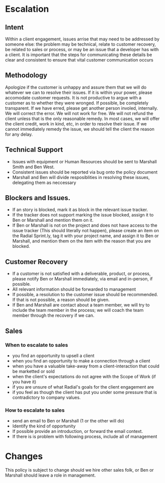 # Escalation

## Intent
Within a client engagement, issues arrise that may need to be addressed by someone else: the problem may be technical, relate to customer recovery, be related to sales or process, or may be an issue that a developer has with a client.  It is important that the steps for communicating these details be clear and consistent to ensure that vital customer communication occurs

## Methodology
Apologize if the customer is unhappy and assure them that we will do whatever we can to resolve their issues. If it is within your power, please accomodate customer requests. It is not productive to argue with a customer as to whether they were wronged. If possible, be completely transparent. If we have erred, please get another person involed, internally. We will correct the error.  We will not work for free. We will not refund the client unless that is the only reasonable remedy.  In most cases, we will offer the client credit, work in kind, etc, in order to resolve their issue.  If we cannot immediately remedy the issue, we should tell the client the reason for any delay.

## Technical Support
- Issues with equipment or Human Resources should be sent to Marshall Smith and Ben West.
- Consistent issues should be reported via bug onto the policy document
- Marshall and Ben will divide resposiblities in resolving these issues, delegating them as neccessary

## Blockers and Issues.
- If an story is blocked, mark it as block in the relevant issue tracker.
- If the tracker does not support marking the issue blocked, assign it to Ben or Marshall and mention them on it.
- If Ben or Marshall is not on the project and does not have access to the issue tracker (This should literally not happen), please create an item on the Radial Sprint.ly, tag it with your project name, and assign it to Ben or Marshall, and mention them on the item with the reason that you are blocked.

## Customer Recovery
- If a customer is not satisfied with a deliverable, product, or process, please notify Ben or Marshall immediately, via email and in-person, if possible.
- All relevant information should be forwarded to management
- If possible, a resolution to the customer issue should be recommended.  If that is not possible, a reason should be given.
- If Ben and Marshall are contact about a team member, we will try to include the team member in the process; we will coach the team member through the recovery if we can.

## Sales
### When to escalate to sales
- you find an opportunity to upsell a client
- when you find an opportunity to make a connection through a client
- when you have a valuable take-away from a client-interaction that could be marketted or sold
- when the client's expectations do not agree with the Scope of Work (if you have it)
- if you are unsure of what Radial's goals for the client engagement are
- if you feel as though the client has put you under some pressure that is contradictory to company values.

### How to escalate to sales
- send an email to Ben or Marshall (1 or the other will do)
- Identify the kind of opportunity
- If possible provide an introduction, or forward the email context.
- If there is is problem with following process, include all of management

# Changes
This policy is subject to change should we hire other sales folk, or Ben or Marshall should leave a role in management.
